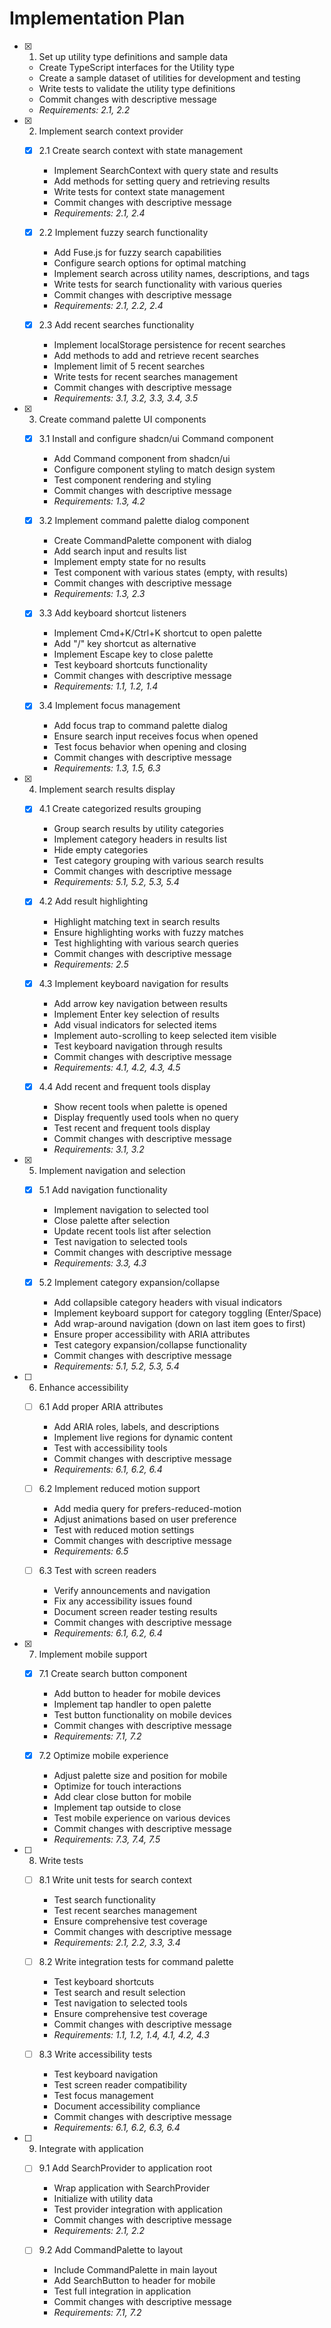 # Implementation Plan

- [x] 1. Set up utility type definitions and sample data

  - Create TypeScript interfaces for the Utility type
  - Create a sample dataset of utilities for development and testing
  - Write tests to validate the utility type definitions
  - Commit changes with descriptive message
  - _Requirements: 2.1, 2.2_

- [x] 2. Implement search context provider

  - [x] 2.1 Create search context with state management

    - Implement SearchContext with query state and results
    - Add methods for setting query and retrieving results
    - Write tests for context state management
    - Commit changes with descriptive message
    - _Requirements: 2.1, 2.4_

  - [x] 2.2 Implement fuzzy search functionality

    - Add Fuse.js for fuzzy search capabilities
    - Configure search options for optimal matching
    - Implement search across utility names, descriptions, and tags
    - Write tests for search functionality with various queries
    - Commit changes with descriptive message
    - _Requirements: 2.1, 2.2, 2.4_

  - [x] 2.3 Add recent searches functionality

    - Implement localStorage persistence for recent searches
    - Add methods to add and retrieve recent searches
    - Implement limit of 5 recent searches
    - Write tests for recent searches management
    - Commit changes with descriptive message
    - _Requirements: 3.1, 3.2, 3.3, 3.4, 3.5_

- [x] 3. Create command palette UI components

  - [x] 3.1 Install and configure shadcn/ui Command component

    - Add Command component from shadcn/ui
    - Configure component styling to match design system
    - Test component rendering and styling
    - Commit changes with descriptive message
    - _Requirements: 1.3, 4.2_

  - [x] 3.2 Implement command palette dialog component

    - Create CommandPalette component with dialog
    - Add search input and results list
    - Implement empty state for no results
    - Test component with various states (empty, with results)
    - Commit changes with descriptive message
    - _Requirements: 1.3, 2.3_

  - [x] 3.3 Add keyboard shortcut listeners

    - Implement Cmd+K/Ctrl+K shortcut to open palette
    - Add "/" key shortcut as alternative
    - Implement Escape key to close palette
    - Test keyboard shortcuts functionality
    - Commit changes with descriptive message
    - _Requirements: 1.1, 1.2, 1.4_

  - [x] 3.4 Implement focus management
    - Add focus trap to command palette dialog
    - Ensure search input receives focus when opened
    - Test focus behavior when opening and closing
    - Commit changes with descriptive message
    - _Requirements: 1.3, 1.5, 6.3_

- [x] 4. Implement search results display

  - [x] 4.1 Create categorized results grouping

    - Group search results by utility categories
    - Implement category headers in results list
    - Hide empty categories
    - Test category grouping with various search results
    - Commit changes with descriptive message
    - _Requirements: 5.1, 5.2, 5.3, 5.4_

  - [x] 4.2 Add result highlighting

    - Highlight matching text in search results
    - Ensure highlighting works with fuzzy matches
    - Test highlighting with various search queries
    - Commit changes with descriptive message
    - _Requirements: 2.5_

  - [x] 4.3 Implement keyboard navigation for results

    - Add arrow key navigation between results
    - Implement Enter key selection of results
    - Add visual indicators for selected items
    - Implement auto-scrolling to keep selected item visible
    - Test keyboard navigation through results
    - Commit changes with descriptive message
    - _Requirements: 4.1, 4.2, 4.3, 4.5_

  - [x] 4.4 Add recent and frequent tools display
    - Show recent tools when palette is opened
    - Display frequently used tools when no query
    - Test recent and frequent tools display
    - Commit changes with descriptive message
    - _Requirements: 3.1, 3.2_

- [x] 5. Implement navigation and selection

  - [x] 5.1 Add navigation functionality

    - Implement navigation to selected tool
    - Close palette after selection
    - Update recent tools list after selection
    - Test navigation to selected tools
    - Commit changes with descriptive message
    - _Requirements: 3.3, 4.3_

  - [x] 5.2 Implement category expansion/collapse

    - Add collapsible category headers with visual indicators
    - Implement keyboard support for category toggling (Enter/Space)
    - Add wrap-around navigation (down on last item goes to first)
    - Ensure proper accessibility with ARIA attributes
    - Test category expansion/collapse functionality
    - Commit changes with descriptive message
    - _Requirements: 5.1, 5.2, 5.3, 5.4_

- [ ] 6. Enhance accessibility

  - [ ] 6.1 Add proper ARIA attributes

    - Add ARIA roles, labels, and descriptions
    - Implement live regions for dynamic content
    - Test with accessibility tools
    - Commit changes with descriptive message
    - _Requirements: 6.1, 6.2, 6.4_

  - [ ] 6.2 Implement reduced motion support

    - Add media query for prefers-reduced-motion
    - Adjust animations based on user preference
    - Test with reduced motion settings
    - Commit changes with descriptive message
    - _Requirements: 6.5_

  - [ ] 6.3 Test with screen readers
    - Verify announcements and navigation
    - Fix any accessibility issues found
    - Document screen reader testing results
    - Commit changes with descriptive message
    - _Requirements: 6.1, 6.2, 6.4_

- [x] 7. Implement mobile support

  - [x] 7.1 Create search button component

    - Add button to header for mobile devices
    - Implement tap handler to open palette
    - Test button functionality on mobile devices
    - Commit changes with descriptive message
    - _Requirements: 7.1, 7.2_

  - [x] 7.2 Optimize mobile experience
    - Adjust palette size and position for mobile
    - Optimize for touch interactions
    - Add clear close button for mobile
    - Implement tap outside to close
    - Test mobile experience on various devices
    - Commit changes with descriptive message
    - _Requirements: 7.3, 7.4, 7.5_

- [ ] 8. Write tests

  - [ ] 8.1 Write unit tests for search context

    - Test search functionality
    - Test recent searches management
    - Ensure comprehensive test coverage
    - Commit changes with descriptive message
    - _Requirements: 2.1, 2.2, 3.3, 3.4_

  - [ ] 8.2 Write integration tests for command palette

    - Test keyboard shortcuts
    - Test search and result selection
    - Test navigation to selected tools
    - Ensure comprehensive test coverage
    - Commit changes with descriptive message
    - _Requirements: 1.1, 1.2, 1.4, 4.1, 4.2, 4.3_

  - [ ] 8.3 Write accessibility tests
    - Test keyboard navigation
    - Test screen reader compatibility
    - Test focus management
    - Document accessibility compliance
    - Commit changes with descriptive message
    - _Requirements: 6.1, 6.2, 6.3, 6.4_

- [ ] 9. Integrate with application

  - [ ] 9.1 Add SearchProvider to application root

    - Wrap application with SearchProvider
    - Initialize with utility data
    - Test provider integration with application
    - Commit changes with descriptive message
    - _Requirements: 2.1, 2.2_

  - [ ] 9.2 Add CommandPalette to layout
    - Include CommandPalette in main layout
    - Add SearchButton to header for mobile
    - Test full integration in application
    - Commit changes with descriptive message
    - _Requirements: 7.1, 7.2_
